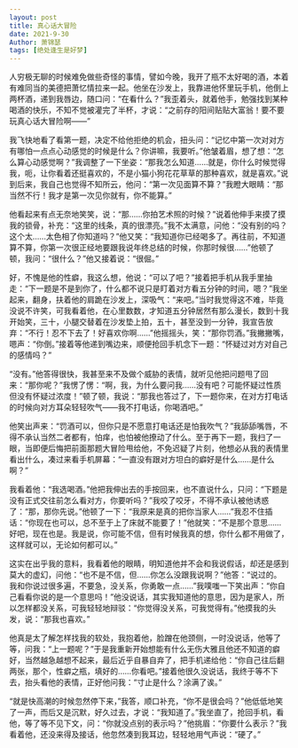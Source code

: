 ```yaml
---
layout: post
title: 真心话大冒险
date: 2021-9-30
Author: 萧锦瑟
tags: [绝处逢生是好梦]
---
```


人穷极无聊的时候难免做些奇怪的事情，譬如今晚，我开了瓶不太好喝的酒，本着有难同当的美德把萧忆情拉来一起。他坐在沙发上，我靠进他怀里玩手机，他倒上两杯酒，递到我唇边，随口问：“在看什么？”我歪着头，就着他手，勉强找到某种喝酒的快乐，不知不觉被灌完了半杯，才说：“之前存的阳间贴贴大富翁！要不要玩真心话大冒险啊——”

我飞快地看了看第一题，决定不给他拒绝的机会，扭头问：“记忆中第一次对对方有哪怕一点点心动感觉的时候是什么？你讲嘛，我要听。”他皱着眉，想了想：“怎么算心动感觉啊？”我调整了一下坐姿：“那我怎么知道……就是，你什么时候觉得我，呃，让你看着还挺喜欢的，不是小猫小狗花花草草的那种喜欢，就是喜欢。”说到后来，我自己也觉得不知所云，他问：“第一次见面算不算？”我瞪大眼睛：“那当然不行！我才是第一次见你就有，你不能算。”

他看起来有点无奈地笑笑，说：“那……你拍艺术照的时候？”说着他伸手来摸了摸我的锁骨，补充：“这里的线条，真的很漂亮。”我不太满意，问他：“没有别的吗？这个太……太色相了你知道吗？”他又笑：“我知道你已经喝多了。再往前，不知道算不算，你第一次很正经地要跟我说年终总结的时候，你那时候很……”他顿了顿，我问：“很什么？”他又接着说：“很倔。”

好，不愧是他的性癖，我这么想，他说：“可以了吧？”接着把手机从我手里抽走：“下一题是不是到你了，什么都不说只是盯着对方看五分钟的时间，嗯？”我坐起来，翻身，扶着他的肩跪在沙发上，深吸气：“来吧。”当时我觉得这不难，毕竟没说不许笑，可我看着他，在心里数数，才知道五分钟居然有那么漫长，数到十我开始笑，三十，小腿交替着在沙发垫上拍，五十，甚至没到一分钟，我宣告放弃：“不行！忍不下去了！好喜欢你啊……”他摇摇头，笑：“那你罚酒。”我撇撇嘴，嗯声：“你倒。”接着等他递到嘴边来，顺便抢回手机念下一题：“怀疑过对方对自己的感情吗？”

“没有。”他答得很快，我甚至来不及做个威胁的表情，就听见他把问题甩了回来：“那你呢？”我愣了愣：“啊，我，为什么要问我……没有吧？可能怀疑过性质但没有怀疑过浓度！”顿了顿，我说：“那我也答过了，下一题你来，在对方打电话的时候向对方耳朵轻轻吹气——我不打电话，你喝酒吧。”

他笑出声来：“罚酒可以，但你只是不愿意打电话还是怕我吹气？”我舔舔嘴唇，不得不承认当然二者都有，怕痒，也怕被他撩动了什么。至于再下一题，我扫了一眼，当即便后悔把前面那题大冒险甩给他，不免迟疑了片刻，他想必从我的表情里看出什么，凑过来看手机屏幕：“一直没有跟对方坦白的癖好是什么……是什么啊？”

我看着他：“我选喝酒。”他把我伸出去的手按回来，也不直说什么，只问：“下题是没有正式交往前怎么看对方，你要听吗？”我咬了咬牙，不得不承认被他诱惑了：“那，那你先说。”他顿了一下：“我原来是真的把你当家人……”我忍不住插话：“你现在也可以，总不至于上了床就不能要了！”他就笑：“不是那个意思……好吧，现在也是。我是说，你可能不信，但有时候我真的想，你什么都不用做了，这样就可以，无论如何都可以。”

这实在出乎我的意料，我看着他的眼睛，明知道他并不会和我说假话，却还是感到莫大的虚幻，问他：“也不是不信，但……你怎么没跟我说啊？”他答：“说过的。我和你说过很多遍，不要急，没关系，你勇敢一点……”我噗嗤一下笑出声：“你自己看看你说的是一个意思吗！”他没说话，其实我知道他的意思，因为是家人，所以怎样都没关系，可我轻轻地辩驳：“你觉得没关系，可我觉得有。”他摸我的头发，说：“那我也喜欢。”

他真是太了解怎样找我的软处，我抱着他，脸蹭在他颈侧，一时没说话，他等了等，问我：“上一题呢？”于是我重新开始想能有什么无伤大雅且他还不知道的癖好，当然越急越想不起来，最后近乎自暴自弃了，把手机递给他：“你自己往后翻两张，那个，性癖之瓶，填好的……你看吧。”接着他很久没说话，我终于等不下去，抬头看他的表情，正好他问我：“寸止是什么？涂满了诶。”

“就是快高潮的时候忽然停下来，”我答，顺口补充，“你不是很会吗？”他低低地笑了一声，而后又是沉默，好久过去，才说：“我知道了。”我坐直了，抢回手机，看他，等了等不见下文，问：“你就没点别的表示吗？”他挑眉：“你要什么表示？”我看着他，还没来得及接话，他忽然凑到我耳边，轻轻地用气声说：“硬了。”
